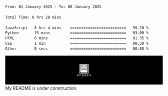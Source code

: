 <!--START_SECTION:waka-->

```txt
From: 01 January 2025 - To: 08 January 2025

Total Time: 8 hrs 28 mins

JavaScript   8 hrs 4 mins    >>>>>>>>>>>>>>>>>>>>>>>>=   95.20 %
Python       15 mins         >========================   03.00 %
HTML         6 mins          =========================   01.35 %
CSS          1 min           =========================   00.30 %
Other        0 secs          =========================   00.08 %
```

<!--END_SECTION:waka-->

<img src="https://raw.githubusercontent.com/n3xta/image-hosting/main/img/202411032331174.png"/>
My README is under construction. 
